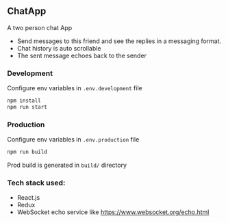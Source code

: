## ChatApp

A two person chat App
- Send messages to this friend and see the replies in a messaging format.
- Chat history is auto scrollable
- The sent message echoes back to the sender

### Development
Configure env variables in `.env.development` file
```bash
npm install
npm run start
```
### Production
Configure env variables in `.env.production` file
```bash
npm run build
```
Prod build is generated in `build/` directory

### Tech stack used:
- React.js
- Redux
- WebSocket echo service like https://www.websocket.org/echo.html
